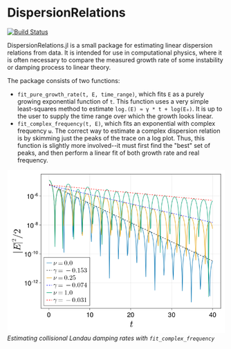 # DispersionRelations

[![Build Status](https://github.com/johnbcoughlin/DispersionRelations.jl/actions/workflows/CI.yml/badge.svg?branch=main)](https://github.com/johnbcoughlin/DispersionRelations.jl/actions/workflows/CI.yml?query=branch%3Amain)

DispersionRelations.jl is a small package for estimating linear dispersion relations from data.
It is intended for use in computational physics, where it is often necessary to compare the
measured growth rate of some instability or damping process to linear theory.

The package consists of two functions:
- `fit_pure_growth_rate(t, E, time_range)`, which fits `E` as a purely growing exponential function of `t`.
  This function uses a very simple least-squares method to estimate `log.(E) ≈ γ * t + log(E₀)`.
  It is up to the user to supply the time range over which the growth looks linear.
- `fit_complex_frequency(t, E)`, which fits an exponential with complex frequency `ω`.
  The correct way to estimate a complex dispersion relation is by skimming just the peaks
  of the trace on a log plot. Thus, this function is slightly more involved--it must first 
  find the "best" set of peaks, and then perform a linear fit of both growth rate and real
  frequency.

![Collisional Landau damping example](images/electric_energy.png)
*Estimating collisional Landau damping rates with `fit_complex_frequency`*
